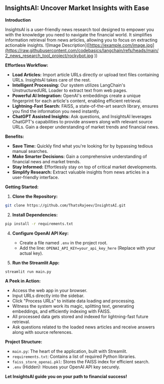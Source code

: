 ## InsightsAI: Uncover Market Insights with Ease

**Introduction**

InsightsAI is a user-friendly news research tool designed to empower you with the knowledge you need to navigate the financial world. It simplifies information retrieval from news articles, allowing you to focus on extracting actionable insights.
![Image Description]([https://example.com/image.jpg](https://raw.githubusercontent.com/codebasics/langchain/refs/heads/main/2_news_research_tool_project/rockybot.jpg
))

**Effortless Workflow:**
* **Load Articles:** Import article URLs directly or upload text files containing URLs. InsightsAI takes care of the rest.
* **Intelligent Processing:** Our system utilizes LangChain's UnstructuredURL Loader to extract text from web pages.
* **Powerful AI Integration:** OpenAI's embeddings create a unique fingerprint for each article's content, enabling efficient retrieval.
* **Lightning-Fast Search:** FAISS, a state-of-the-art search library, ensures you find the information you need instantly.
* **ChatGPT Assisted Insights:** Ask questions, and InsightsAI leverages ChatGPT's capabilities to provide answers along with relevant source URLs. Gain a deeper understanding of market trends and financial news.

**Benefits:**

* **Save Time:** Quickly find what you're looking for by bypassing tedious manual searches.
* **Make Smarter Decisions:** Gain a comprehensive understanding of financial news and market trends.
* **Stay Informed:** Effortlessly stay on top of critical market developments.
* **Simplify Research:** Extract valuable insights from news articles in a user-friendly interface.

**Getting Started:**

1. **Clone the Repository:**
```bash
git clone https://github.com/ThatsRajeev/InsightsAI.git
```

2. **Install Dependencies:**
```bash
pip install -r requirements.txt
```

4. **Configure OpenAI API Key:**
   - Create a file named `.env` in the project root.
   - Add the line: `OPENAI_API_KEY=your_api_key_here` (Replace with your actual key).

5. **Run the Streamlit App:**
```bash
streamlit run main.py
```

**A Peek in Action:**

* Access the web app in your browser.
* Input URLs directly into the sidebar.
* Click "Process URLs" to initiate data loading and processing.
* Witness the system work its magic, splitting text, generating embeddings, and efficiently indexing with FAISS.
* All processed data gets stored and indexed for lightning-fast future retrieval.
* Ask questions related to the loaded news articles and receive answers along with source references.

**Project Structure:**

* `main.py`: The heart of the application, built with Streamlit.
* `requirements.txt`: Contains a list of required Python libraries.
* `faiss_store_openai.pkl`: Stores the FAISS index for efficient search.
* `.env` (Hidden): Houses your OpenAI API key securely.

**Let InsightsAI guide you on your path to financial success!**
